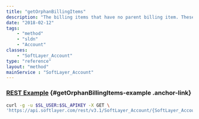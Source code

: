 ```yaml
---
title: "getOrphanBillingItems"
description: "The billing items that have no parent billing item. These are items that don't necessarily belong to a single server."
date: "2018-02-12"
tags:
    - "method"
    - "sldn"
    - "Account"
classes:
    - "SoftLayer_Account"
type: "reference"
layout: "method"
mainService : "SoftLayer_Account"
---
```


### [REST Example](#getOrphanBillingItems-example) <a href="/article/rest/"><i class="fas fa-question"></i></a> {#getOrphanBillingItems-example .anchor-link} 
```bash
curl -g -u $SL_USER:$SL_APIKEY -X GET \
'https://api.softlayer.com/rest/v3.1/SoftLayer_Account/{SoftLayer_AccountID}/getOrphanBillingItems'
```
